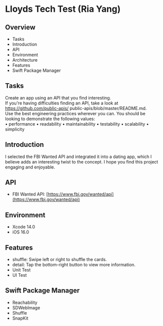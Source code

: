 # Lloyds Tech Test (Ria Yang)

## Overview
- Tasks
- Introduction
- API
- Environment
- Architecture
- Features
- Swift Package Manager

## Tasks
Create an app using an API that you find interesting.  
If you're having difficulties finding an API, take a look at https://github.com/public-apis/
public-apis/blob/master/README.md.  
Use the best engineering practices wherever you can. You should be looking to demonstrate the following values:  
• performance
• readability
• maintainability 
• testability
• scalability
• simplicity

## Introduction
I selected the FBI Wanted API and integrated it into a dating app, which I believe adds an interesting twist to the concept. I hope you find this project engaging and enjoyable.

## API
- FBI Wanted API: [https://www.fbi.gov/wanted/api](https://www.fbi.gov/wanted/api)

## Environment
- Xcode 14.0
- iOS 16.0
    
## Features
- shuffle: Swipe left or right to shuffle the cards.
- detail: Tap the bottom-right button to view more information.
- Unit Test
- UI Test

## Swift Package Manager
- Reachability
- SDWebImage
- Shuffle
- SnapKit
